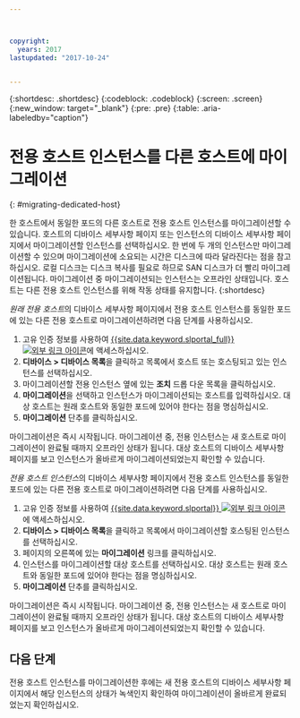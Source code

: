 ```yaml
---



copyright:
  years: 2017
lastupdated: "2017-10-24"


---
```


{:shortdesc: .shortdesc}
{:codeblock: .codeblock}
{:screen: .screen}
{:new_window: target="_blank"}
{:pre: .pre}
{:table: .aria-labeledby="caption"}


# 전용 호스트 인스턴스를 다른 호스트에 마이그레이션
{: #migrating-dedicated-host}

한 호스트에서 동일한 포드의 다른 호스트로 전용 호스트 인스턴스를 마이그레이션할 수 있습니다. 호스트의 디바이스 세부사항 페이지 또는 인스턴스의 디바이스 세부사항 페이지에서 마이그레이션할 인스턴스를 선택하십시오. 한 번에 두 개의 인스턴스만 마이그레이션할 수 있으며 마이그레이션에 소요되는 시간은 디스크에 따라 달라진다는 점을 참고하십시오. 로컬 디스크는 디스크 복사를 필요로 하므로 SAN 디스크가 더 빨리 마이그레이션됩니다. 마이그레이션 중 마이그레이션되는 인스턴스는 오프라인 상태입니다. 호스트는 다른 전용 호스트 인스턴스를 위해 작동 상태를 유지합니다.
{:shortdesc}

*원래 전용 호스트*의 디바이스 세부사항 페이지에서 전용 호스트 인스턴스를 동일한 포드에 있는 다른 전용 호스트로 마이그레이션하려면 다음 단계를 사용하십시오. 

1. 고유 인증 정보를 사용하여 [{{site.data.keyword.slportal_full}} ![외부 링크 아이콘](../icons/launch-glyph.svg "외부 링크 아이콘")](https://control.softlayer.com/)에 액세스하십시오. 
2. **디바이스 > 디바이스 목록**을 클릭하고 목록에서 호스트 또는 호스팅되고 있는 인스턴스를 선택하십시오.
3. 마이그레이션할 전용 인스턴스 옆에 있는 **조치** 드롭 다운 목록을 클릭하십시오.
4. **마이그레이션**을 선택하고 인스턴스가 마이그레이션되는 호스트를 입력하십시오. 대상 호스트는 원래 호스트와 동일한 포드에 있어야 한다는 점을 명심하십시오.
5. **마이그레이션** 단추를 클릭하십시오. 

마이그레이션은 즉시 시작됩니다. 마이그레이션 중, 전용 인스턴스는 새 호스트로 마이그레이션이 완료될 때까지 오프라인 상태가 됩니다. 대상 호스트의 디바이스 세부사항 페이지를 보고 인스턴스가 올바르게 마이그레이션되었는지 확인할 수 있습니다.

*전용 호스트 인스턴스*의 디바이스 세부사항 페이지에서 전용 호스트 인스턴스를 동일한 포드에 있는 다른 전용 호스트로 마이그레이션하려면 다음 단계를 사용하십시오.

1. 고유 인증 정보를 사용하여 [{{site.data.keyword.slportal}} ![외부 링크 아이콘](../icons/launch-glyph.svg "외부 링크 아이콘")](https://control.softlayer.com/)에 액세스하십시오.
2. **디바이스 > 디바이스 목록**을 클릭하고 목록에서 마이그레이션할 호스팅된 인스턴스를 선택하십시오.
3. 페이지의 오른쪽에 있는 **마이그레이션** 링크를 클릭하십시오.
4. 인스턴스를 마이그레이션할 대상 호스트를 선택하십시오. 대상 호스트는 원래 호스트와 동일한 포드에 있어야 한다는 점을 명심하십시오.
5. **마이그레이션** 단추를 클릭하십시오.

마이그레이션은 즉시 시작됩니다. 마이그레이션 중, 전용 인스턴스는 새 호스트로 마이그레이션이 완료될 때까지 오프라인 상태가 됩니다. 대상 호스트의 디바이스 세부사항 페이지를 보고 인스턴스가 올바르게 마이그레이션되었는지 확인할 수 있습니다.

## 다음 단계
전용 호스트 인스턴스를 마이그레이션한 후에는 새 전용 호스트의 디바이스 세부사항 페이지에서 해당 인스턴스의 상태가 녹색인지 확인하여 마이그레이션이 올바르게 완료되었는지 확인하십시오.
